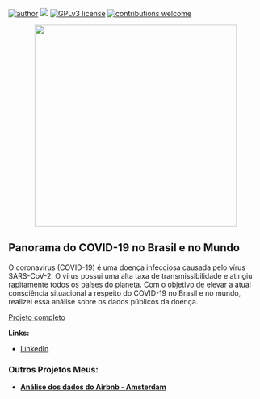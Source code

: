 [![author](https://img.shields.io/badge/author-JessicaCunha-red.svg)](https://www.linkedin.com/in/j%C3%A9ssica-cunha/) [![](https://img.shields.io/badge/python-3.9+-blue.svg)](https://www.python.org/downloads/release/python-365/) [![GPLv3 license](https://img.shields.io/badge/License-GPLv3-blue.svg)](http://perso.crans.org/besson/LICENSE.html) [![contributions welcome](https://img.shields.io/badge/contributions-welcome-brightgreen.svg?style=flat)](https://github.com/cunhajessica/Data_Science)

<p align="center">
  <img src="https://img.freepik.com/vetores-gratis/covid19-projeto-de-surto-de-coronavirus-com-celula-de-virus-e-lupa-na-visao-microscopica-no-fundo-do-mapa-do-mundo_1314-2698.jpg?w=826"height=400px >
</p>



## Panorama do COVID-19 no Brasil e no Mundo

O coronavírus (COVID-19) é uma doença infecciosa causada pelo vírus SARS-CoV-2. O vírus possui uma alta taxa de transmissibilidade e atingiu rapitamente todos os países do planeta. Com o objetivo de elevar a atual consciência situacional a respeito do COVID-19 no Brasil e no mundo, realizei essa análise sobre os dados públicos da doença.


[Projeto completo](https://colab.research.google.com/drive/1Py4Znp4dLW9FO9jjDRWbG5K0qYl1YPY8)

**Links:**
* [LinkedIn](https://www.linkedin.com/in/j%C3%A9ssica-cunha/)




### Outros Projetos Meus:

* **[Análise dos dados do Airbnb - Amsterdam](https://github.com/cunhajessica/Analise_Airbnb_Amsterdam)**

